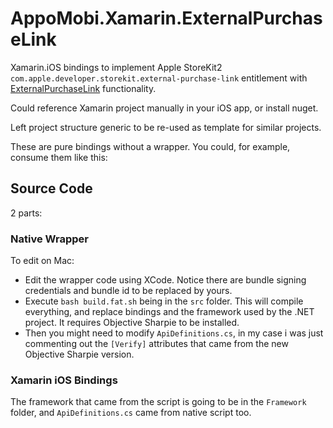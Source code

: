 # AppoMobi.Xamarin.ExternalPurchaseLink

Xamarin.iOS bindings to implement Apple StoreKit2 ` com.apple.developer.storekit.external-purchase-link` entitlement with [ExternalPurchaseLink](https://developer.apple.com/documentation/storekit/externalpurchaselink?language=objc) functionality.

Could reference Xamarin project manually in your iOS app, or install nuget.

Left project structure generic to be re-used as template for similar projects.

These are pure bindings without a wrapper. You could, for example, consume them like this:

<script src="https://gist.github.com/taublast/3108c67bab654f5790c5916f14e61bc4.js"></script>

## Source Code

2 parts:

### Native Wrapper

To edit on Mac: 
* Edit the wrapper code using XCode. Notice there are bundle signing credentials and bundle id to be replaced by yours.
* Execute `bash build.fat.sh` being in the `src` folder. This will compile everything, and replace bindings and the framework used by the .NET project. It requires Objective Sharpie to be installed.
* Then you might need to modify `ApiDefinitions.cs`, in my case i was just commenting out the `[Verify]` attributes that came from the new Objective Sharpie version.

### Xamarin iOS Bindings

The framework that came from the script is going to be in the `Framework` folder, and `ApiDefinitions.cs` came from native script too.
